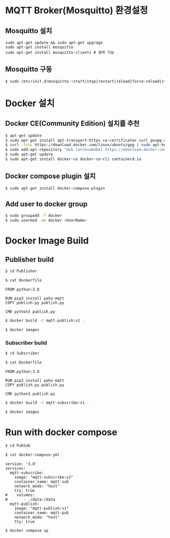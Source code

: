 # MQTT Broker(Mosquitto) 환경설정
## Mosquitto 설치
```console
sudo apt-get update && sudo apt-get upgrage
sudo apt-get install mosquitto
sudo apt-get install mosquitto-clients # 생략 가능
```

## Mosquitto 구동
```sh
$ sudo /etc/init.d/mosquitto <start|stop|restart|reload|force-reload|status>
```

# Docker 설치
## Docker CE(Community Edition) 설치를 추천
```sh
$ apt-get update
$ sudo apt-get install apt-transport-https ca-certificates curl gnupg-agent software-properties-common
$ curl -fsSL https://download.docker.com/linux/ubuntu/gpg | sudo apt-key add -
$ sudo add-apt-repository "deb [arch=amd64] https://download.docker.com/linux/ubuntu $(lsb_release -cs) stable"
$ sudo apt-get update
$ sudo apt-get install docker-ce docker-ce-cli containerd.io
```
## Docker compose plugin 설치
```sh
$ sudo apt-get install docker-compose-plugin
```

## Add user to docker group
```sh
$ sudo groupadd -f docker
$ sudo usermod -aG docker <UserName>
```

# Docker Image Build
## Publisher build
```sh
$ cd Publisher
```

```sh
$ cat Dockerfile
```
```
FROM python:3.8

RUN pip3 install paho-mqtt
COPY publish.py publish.py

CMD python3 publish.py
```

```sh
$ docker build -t mqtt-publish:v1 .
```

```sh
$ docker images
```

### Subscriber build
```sh
$ cd Subscriber
```

```sh
$ cat Dockerfile
```

```
FROM python:3.8

RUN pip3 install paho-mqtt
COPY publish.py publish.py

CMD python3 publish.py
```

```sh
$ docker build -t mqtt-subscribe:v1 .
```

```sh
$ docker images
```

# Run with docker compose

```sh
$ cd PubSub
```

```sh
$ cat docker-compose.yml
```
```
version: '3.8'
services:
  mqtt-subscribe:
    image: "mqtt-subscribe:v1"
    container_name: mqtt-sub
    network_mode: "host"
    tty: true
#    volumes: 
#       - ./data:/data
  mqtt-publish:
    image: "mqtt-publish:v1"
    container_name: mqtt-pub
    network_mode: "host"
    tty: true
```

``` sh
$ docker compose up
```
